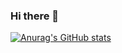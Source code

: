 ### Hi there 👋

[![Anurag's GitHub stats](https://github-readme-stats.vercel.app/api?username=Dommicrafter)](https://github.com/anuraghazra/github-readme-stats)

<!--
**Dommicrafter/Dommicrafter** is a ✨ _special_ ✨ repository because its `README.md` (this file) appears on your GitHub profile.

Here are some ideas to get you started:

- 🔭 I’m currently working on ...
- 🌱 I’m currently learning ...
- 👯 I’m looking to collaborate on ...
- 🤔 I’m looking for help with ...
- 💬 Ask me about ...
- 📫 How to reach me: ...
- 😄 Pronouns: ...
- ⚡ Fun fact: ...
-->
